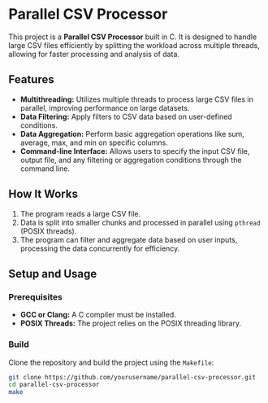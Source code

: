 # Parallel CSV Processor

This project is a **Parallel CSV Processor** built in C. It is designed to handle large CSV files efficiently by splitting the workload across multiple threads, allowing for faster processing and analysis of data.

## Features

- **Multithreading:** Utilizes multiple threads to process large CSV files in parallel, improving performance on large datasets.
- **Data Filtering:** Apply filters to CSV data based on user-defined conditions.
- **Data Aggregation:** Perform basic aggregation operations like sum, average, max, and min on specific columns.
- **Command-line Interface:** Allows users to specify the input CSV file, output file, and any filtering or aggregation conditions through the command line.

## How It Works

1. The program reads a large CSV file.
2. Data is split into smaller chunks and processed in parallel using `pthread` (POSIX threads).
3. The program can filter and aggregate data based on user inputs, processing the data concurrently for efficiency.

## Setup and Usage

### Prerequisites

- **GCC or Clang:** A C compiler must be installed.
- **POSIX Threads:** The project relies on the POSIX threading library.

### Build

Clone the repository and build the project using the `Makefile`:

```bash
git clone https://github.com/yourusername/parallel-csv-processor.git
cd parallel-csv-processor
make

